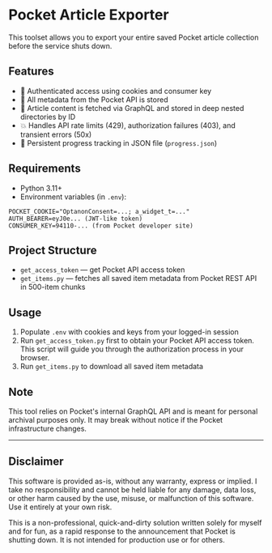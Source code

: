 # Pocket Article Exporter

This toolset allows you to export your entire saved Pocket article collection before the service shuts down.

## Features

* 🔐 Authenticated access using cookies and consumer key
* 💾 All metadata from the Pocket API is stored
* 📁 Article content is fetched via GraphQL and stored in deep nested directories by ID
* 💥 Handles API rate limits (429), authorization failures (403), and transient errors (50x)
* 🧠 Persistent progress tracking in JSON file (`progress.json`)

## Requirements

* Python 3.11+
* Environment variables (in `.env`):

```env
POCKET_COOKIE="OptanonConsent=...; a_widget_t=..."
AUTH_BEARER=eyJ0e... (JWT-like token)
CONSUMER_KEY=94110-... (from Pocket developer site)
```

## Project Structure

* `get_access_token` — get Pocket API access token
* `get_items.py` — fetches all saved item metadata from Pocket REST API in 500-item chunks

## Usage

1. Populate `.env` with cookies and keys from your logged-in session
2. Run `get_access_token.py` first to obtain your Pocket API access token.
   This script will guide you through the authorization process in your browser.
3. Run `get_items.py` to download all saved item metadata

## Note

This tool relies on Pocket's internal GraphQL API and is meant for personal archival purposes only. It may break without notice if the Pocket infrastructure changes.

---

## Disclaimer

This software is provided as-is, without any warranty, express or implied.
I take no responsibility and cannot be held liable for any damage, data loss, or other harm caused by the use, misuse, or malfunction of this software.
Use it entirely at your own risk.

This is a non-professional, quick-and-dirty solution written solely for myself and for fun, as a rapid response to the announcement that Pocket is shutting down.
It is not intended for production use or for others.
